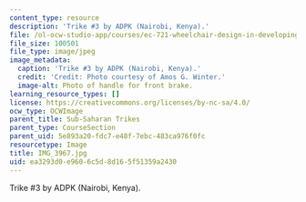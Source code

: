 ```yaml
---
content_type: resource
description: 'Trike #3 by ADPK (Nairobi, Kenya).'
file: /ol-ocw-studio-app/courses/ec-721-wheelchair-design-in-developing-countries-spring-2009/ea3293d0e9606c5d8d165f51359a2430_IMG_3967.jpg
file_size: 100501
file_type: image/jpeg
image_metadata:
  caption: 'Trike #3 by ADPK (Nairobi, Kenya).'
  credit: 'Credit: Photo courtesy of Amos G. Winter.'
  image-alt: Photo of handle for front brake.
learning_resource_types: []
license: https://creativecommons.org/licenses/by-nc-sa/4.0/
ocw_type: OCWImage
parent_title: Sub-Saharan Trikes
parent_type: CourseSection
parent_uid: 5e893a20-fdc7-e48f-7ebc-483ca976f0fc
resourcetype: Image
title: IMG_3967.jpg
uid: ea3293d0-e960-6c5d-8d16-5f51359a2430
---
```

Trike #3 by ADPK (Nairobi, Kenya).